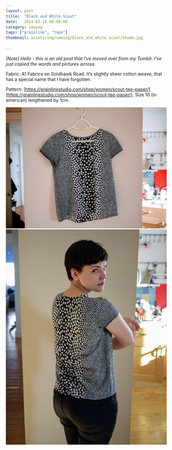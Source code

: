 ```yaml
---
layout: post
title:  "Black and White Scout"
date:   2014-02-16 00:00:00
category: sewing
tags: ["grainline", "tops"]
thumbnail: assets/img/sewing/black_and_white_scout/thumb.jpg

---
```

_[Note] Hello - this is an old post that I've moved over from my Tumblr. I've just copied the words and pictures across._

Fabric: A1 Fabrics on Goldhawk Road. It’s slightly sheer cotton weave, that has a special name that I have forgotten.

Pattern: [https://grainlinestudio.com/shop/women/scout-tee-paper/](https://grainlinestudio.com/shop/women/scout-tee-paper/). Size 10 (in american) lengthened by 1cm.

![Pink Swingy Scout](/assets/img/sewing/black_and_white_scout/bw-scout.1.jpg)
![Pink Swingy Scout](/assets/img/sewing/black_and_white_scout/bw-scout.2.jpg)
